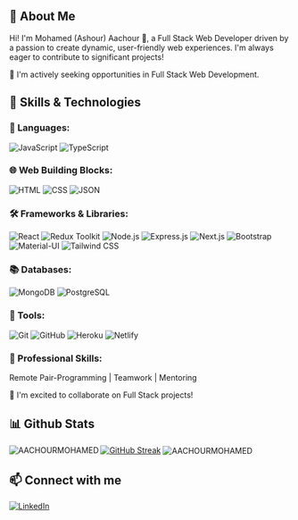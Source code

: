 ## 🌟 About Me

Hi! I'm Mohamed (Ashour) Aachour 👋, a Full Stack Web Developer driven by a passion to create dynamic, user-friendly web experiences. I'm always eager to contribute to significant projects!

🎯 I'm actively seeking opportunities in Full Stack Web Development.

## 🚀 Skills & Technologies

### 🎨 Languages:

![JavaScript](https://img.shields.io/badge/JavaScript-F7DF1E?style=flat-square&logo=javascript&logoColor=black)
![TypeScript](https://img.shields.io/badge/TypeScript-0000FF?style=flat-square&logo=typescript&logoColor=black)

### 🌐 Web Building Blocks:

![HTML](https://img.shields.io/badge/HTML-E34F26?style=flat-square&logo=html5&logoColor=white) ![CSS](https://img.shields.io/badge/CSS-1572B6?style=flat-square&logo=css3&logoColor=white) ![JSON](https://img.shields.io/badge/JSON-000000?style=flat-square&logo=json&logoColor=white)

### 🛠️ Frameworks & Libraries:

![React](https://img.shields.io/badge/React-61DAFB?style=flat-square&logo=react&logoColor=white) ![Redux Toolkit](https://img.shields.io/badge/Redux_Toolkit-764ABC?style=flat-square&logo=redux&logoColor=white) ![Node.js](https://img.shields.io/badge/Node.js-43853D?style=flat-square&logo=node.js&logoColor=white) ![Express.js](https://img.shields.io/badge/Express.js-404D59?style=flat-square&logo=express&logoColor=white) ![Next.js](https://img.shields.io/badge/Next.js-000000?style=flat-square&logo=next.js&logoColor=white) ![Bootstrap](https://img.shields.io/badge/Bootstrap-7952B3?style=flat-square&logo=bootstrap&logoColor=white) ![Material-UI](https://img.shields.io/badge/Material--UI-0081CB?style=flat-square&logo=material-ui&logoColor=white) ![Tailwind CSS](https://img.shields.io/badge/Tailwind_CSS-38B2AC?style=flat-square&logo=tailwind-css&logoColor=white)

### 📚 Databases:

![MongoDB](https://img.shields.io/badge/MongoDB-4EA94B?style=flat-square&logo=mongodb&logoColor=white) ![PostgreSQL](https://img.shields.io/badge/PostgreSQL-316192?style=flat-square&logo=postgresql&logoColor=white)

### 🔧 Tools:

![Git](https://img.shields.io/badge/Git-F05032?style=flat-square&logo=git&logoColor=white) ![GitHub](https://img.shields.io/badge/GitHub-181717?style=flat-square&logo=github&logoColor=white) ![Heroku](https://img.shields.io/badge/Heroku-430098?style=flat-square&logo=heroku&logoColor=white) ![Netlify](https://img.shields.io/badge/Netlify-00C7B7?style=flat-square&logo=netlify&logoColor=white) 

### 💼 Professional Skills:

Remote Pair-Programming | Teamwork | Mentoring

🤝 I'm excited to collaborate on Full Stack projects!

## 📊 Github Stats

[![GitHub Streak](https://streak-stats.demolab.com?user=AACHOURMOHAMED&theme=github-dark&border=DADADA&ring=4C8EDA&fire=DD7A22&dates=4C8EDA)](https://git.io/streak-stats)
<img align="left" src="https://github-readme-stats.vercel.app/api/top-langs?username=AACHOURMOHAMED&amp;show_icons=true&theme=github_dark" alt="AACHOURMOHAMED" />
<img align="center" src="https://github-readme-stats.vercel.app/api?username=AACHOURMOHAMED&amp;show_icons=true&theme=github_dark&amp;count_private=true" alt="AACHOURMOHAMED" />

## 📫 Connect with me

[![LinkedIn](https://img.shields.io/badge/LinkedIn-blue?style=flat&logo=linkedin)](https://www.linkedin.com/in/mohamed-aachour-25405b215/)

